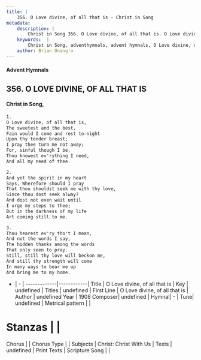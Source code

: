 ```yaml
---
title: |
    356. O Love divine, of all that is - Christ in Song
metadata:
    description: |
        Christ in Song 356. O Love divine, of all that is. O Love divine, of all that is, The sweetest and the best, Fain would I come and rest to-night Upon thy tender breast; I pray thee turn me not away; For, sinful though I be, Thou knowest ev'rything I need, And all my need of thee.
    keywords:  |
        Christ in Song, adventhymnals, advent hymnals, O Love divine, of all that is, O Love divine, of all that is. 
    author: Brian Onang'o
---
```


#### Advent Hymnals
## 356. O LOVE DIVINE, OF ALL THAT IS
####  Christ in Song,

```txt
1.
O Love divine, of all that is,
The sweetest and the best,
Fain would I come and rest to-night
Upon thy tender breast;
I pray thee turn me not away;
For, sinful though I be,
Thou knowest ev'rything I need,
And all my need of thee.

2.
And yet the spirit in my heart
Says, Wherefore should I pray
That thou shouldst seek me with thy love,
Since thou dost seek alway?
And dost not even wait until
I urge my steps to thee;
But in the darkness of my life
Art coming still to me.

3.
Thou hearest ev'ry tho't I mean,
And not the words I say,
The hidden thanks among the words
That only seen to pray.
Still, still thy love will beckon me,
And still thy strength will come
In many ways to bear me up
And bring me to my home.

```

- |   -  |
-------------|------------|
Title | O Love divine, of all that is |
Key | undefined |
Titles | undefined |
First Line | O Love divine, of all that is |
Author | undefined
Year | 1908
Composer| undefined |
Hymnal|  - |
Tune| undefined |
Metrical pattern | |
# Stanzas |  |
Chorus |  |
Chorus Type |  |
Subjects | Christ: Christ With Us |
Texts | undefined |
Print Texts | 
Scripture Song |  |
    
